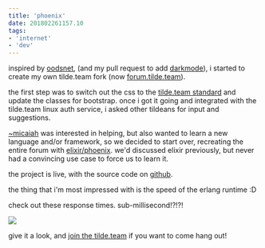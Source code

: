 ```yaml
---
title: 'phoenix'
date: 201802261157.10
tags:
- 'internet'
- 'dev'
---
```


inspired by [oodsnet](http://oods.net), (and my pull request to add
[darkmode](https://github.com/exezin/oodsnet/pull/5)), i started to
create my own tilde.team fork (now
[forum.tilde.team](https://forum.tilde.team/)).

the first step was to switch out the css to the [tilde.team
standard](https://tilde.team/css/) and update the classes for bootstrap.
once i got it going and integrated with the tilde.team linux auth
service, i asked other tildeans for input and suggestions.

[~micaiah](/~micaiah/) was interested in helping, but also wanted to
learn a new language and/or framework, so we decided to start over,
recreating the entire forum with
[elixir/phoenix](http://phoenixframework.org). we'd discussed elixir
previously, but never had a convincing use case to force us to learn it.

the project is live, with the source code on
[github](https://github.com/tilde-team/forum).

the thing that i'm most impressed with is the speed of the erlang
runtime :D

check out these response times. sub-millisecond!?!?!

![](https://bhh.sh/pub/photos/phx.png)

give it a look, and [join the tilde.team](https://tilde.team/signup) if
you want to come hang out!

